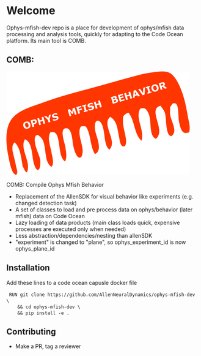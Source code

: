 # Welcome

Ophys-mfish-dev repo is a place for development of ophys/mfish data processing and analysis tools, quickly for adapting to the Code Ocean platform. Its main tool is COMB.

## COMB:

![COMB logo](/img/comb.png)

COMB: Compile Ophys Mfish Behavior

+ Replacement of the AllenSDK for visual behavior like experiments (e.g. changed detection task)
+ A set of classes to load and pre process data on ophys/behavior (later mfish) data on Code Ocean
+ Lazy loading of data products (main class loads quick, expensive processes are executed only when needed)
+ Less abstraction/dependencies/nesting than allenSDK
+ "experiment" is changed to "plane", so ophys_experiment_id is now ophys_plane_id

## Installation

Add these lines to a code ocean capusle docker file

```
 RUN git clone https://github.com/AllenNeuralDynamics/ophys-mfish-dev \
    && cd ophys-mfish-dev \
    && pip install -e .
```

## Contributing
+ Make a PR, tag a reviewer




